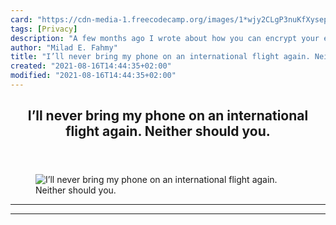 ```yaml
---
card: "https://cdn-media-1.freecodecamp.org/images/1*wjy2CLgP3nuKfXysepDzyQ.jpeg"
tags: [Privacy]
description: "A few months ago I wrote about how you can encrypt your entir"
author: "Milad E. Fahmy"
title: "I’ll never bring my phone on an international flight again. Neither should you."
created: "2021-08-16T14:44:35+02:00"
modified: "2021-08-16T14:44:35+02:00"
---
```

<div class="site-wrapper">
<main id="site-main" class="site-main outer">
<div class="inner">
<article class="post-full post tag-privacy tag-life-lessons tag-technology tag-politics tag-travel ">
<header class="post-full-header">
<h1 class="post-full-title">I’ll never bring my phone on an international flight again. Neither should you.</h1>
</header>
<figure class="post-full-image">
<picture>
<source media="(max-width: 700px)" sizes="1px" srcset="data:image/gif;base64,R0lGODlhAQABAIAAAAAAAP///yH5BAEAAAAALAAAAAABAAEAAAIBRAA7 1w">
<source media="(min-width: 701px)" sizes="(max-width: 800px) 400px,
(max-width: 1170px) 700px,
1400px" srcset="https://cdn-media-1.freecodecamp.org/images/1*wjy2CLgP3nuKfXysepDzyQ.jpeg 300w,
https://cdn-media-1.freecodecamp.org/images/1*wjy2CLgP3nuKfXysepDzyQ.jpeg 600w,
https://cdn-media-1.freecodecamp.org/images/1*wjy2CLgP3nuKfXysepDzyQ.jpeg 1000w,
https://cdn-media-1.freecodecamp.org/images/1*wjy2CLgP3nuKfXysepDzyQ.jpeg 2000w">
<img onerror="this.style.display='none'" src="https://cdn-media-1.freecodecamp.org/images/1*wjy2CLgP3nuKfXysepDzyQ.jpeg" alt="I’ll never bring my phone on an international flight again. Neither should you.">
</picture>
</figure>
<section class="post-full-content">
<div class="post-content">
</div>
<hr>
<hr>
</section>
</article>
</div>
</main>
</div>
<!-- Google Tag Manager (noscript) -->
<!-- End Google Tag Manager (noscript) -->
